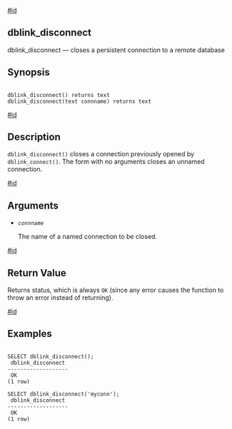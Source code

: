 [#id](#CONTRIB-DBLINK-DISCONNECT)

## dblink_disconnect

dblink_disconnect — closes a persistent connection to a remote database

## Synopsis

```

dblink_disconnect() returns text
dblink_disconnect(text connname) returns text
```

[#id](#id-1.11.7.22.7.5)

## Description

`dblink_disconnect()` closes a connection previously opened by `dblink_connect()`. The form with no arguments closes an unnamed connection.

[#id](#id-1.11.7.22.7.6)

## Arguments

- _`connname`_

  The name of a named connection to be closed.

[#id](#id-1.11.7.22.7.7)

## Return Value

Returns status, which is always `OK` (since any error causes the function to throw an error instead of returning).

[#id](#id-1.11.7.22.7.8)

## Examples

```

SELECT dblink_disconnect();
 dblink_disconnect
-------------------
 OK
(1 row)

SELECT dblink_disconnect('myconn');
 dblink_disconnect
-------------------
 OK
(1 row)
```
